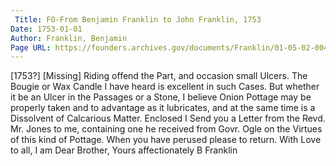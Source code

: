 ```yaml
---
 Title: FO-From Benjamin Franklin to John Franklin, 1753
Date: 1753-01-01
Author: Franklin, Benjamin
Page URL: https://founders.archives.gov/documents/Franklin/01-05-02-0047
---
```


[1753?]
[Missing] Riding offend the Part, and occasion small Ulcers. The Bougie or Wax Candle I have heard is excellent in such Cases. But whether it be an Ulcer in the Passages or a Stone, I believe Onion Pottage may be properly taken and to advantage as it lubricates, and at the same time is a Dissolvent of Calcarious Matter. Enclosed I Send you a Letter from the Revd. Mr. Jones to me, containing one he received from Govr. Ogle on the Virtues of this kind of Pottage. When you have perused please to return. With Love to all, I am Dear Brother, Yours affectionately
B Franklin

